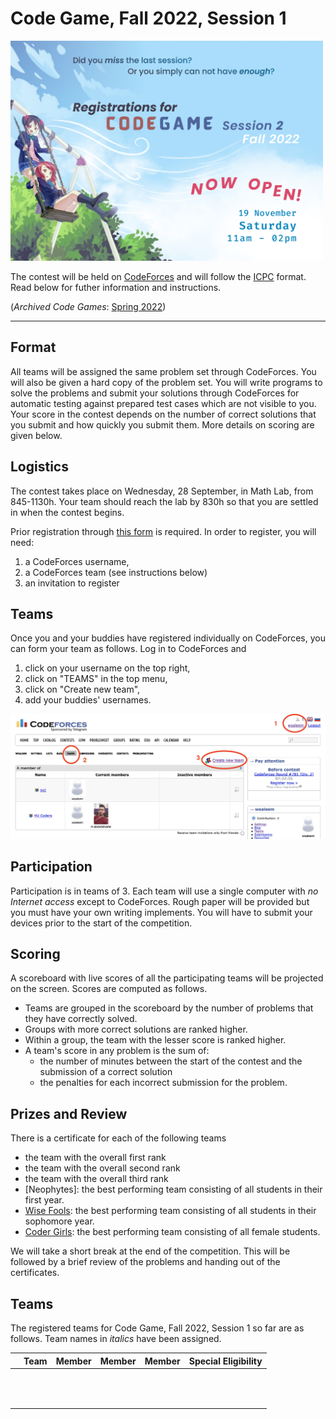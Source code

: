 # Code Game, Fall 2022, Session 1

<img src="images/poster-fall-22-2.jpeg" alt="drawing" width="500"/>

The contest will be held on [CodeForces](https://codeforces.com/) and will follow the [ICPC](https://icpc.global/) format. Read below for futher information and instructions.

(_Archived Code Games_: [Spring 2022](./spring-22.html))

----

## Format

All teams will be assigned the same problem set through CodeForces. You will also be given a hard copy of the problem set. You will write programs to solve the problems and submit your solutions through CodeForces for automatic testing against prepared test cases which are not visible to you. Your score in the contest depends on the number of correct solutions that you submit and how quickly you submit them. More details on scoring are given below.

## Logistics

The contest takes place on Wednesday, 28 September, in Math Lab, from 845-1130h. Your team should reach the lab by 830h so that you are settled in when the contest begins.

Prior registration through [this form](https://forms.office.com/r/tm1WFaNYax) is required. In order to register, you will need:

1. a CodeForces username,
2. a CodeForces team (see instructions below)
3. an invitation to register

## Teams

Once you and your buddies have registered individually on CodeForces, you can form your team as follows. Log in to CodeForces and

1. click on your username on the top right,
1. click on "TEAMS" in the top menu,
1. click on "Create new team",
1. add your buddies' usernames.

<img src="images/teams.png" alt="drawing" width="800"/>

## Participation

Participation is in teams of 3. Each team will use a single computer with _no Internet access_ except to CodeForces. Rough paper will be provided but you must have your own writing implements. You will have to submit your devices prior to the start of the competition.

## Scoring

A scoreboard with live scores of all the participating teams will be projected on the screen. Scores are computed as follows.

- Teams are grouped in the scoreboard by the number of problems that they have correctly solved.
- Groups with more correct solutions are ranked higher.
- Within a group, the team with the lesser score is ranked higher.
- A team's score in any problem is the sum of:
  - the number of minutes between the start of the contest and the submission of a correct solution
  - the penalties for each incorrect submission for the problem.

## Prizes and Review
There is a certificate for each of the following teams
- the team with the overall first rank
- the team with the overall second rank
- the team with the overall third rank
- [Neophytes]: the best performing team consisting of all students in their first year.
- [Wise Fools](https://www.wgbh.org/news/2017/10/25/how-we-live/what-exactly-sophomore-and-what-does-it-mean-be-junior-and-senior): the best performing team consisting of all students in their sophomore year.
- [Coder Girls](https://www.facebook.com/girlsintechsg/photos/a.10150798804401928/10158017542091928/?type=3): the best performing team consisting of all female students.

We will take a short break at the end of the competition. This will be followed by a brief review of the problems and handing out of the certificates.

## Teams

The registered teams for Code Game, Fall 2022, Session 1 so far are as follows. Team names in _italics_ have been assigned.


|   | Team  | Member  | Member  | Member  | Special Eligibility  |
| - | - | - | - | - | - |
| |  |  | | | | 
| |  |  | | | | 
| |  |  | | | |
| |  |  | | | |
| |  |  | | | |
| |  |  | | | |
| |  |  | | | |
| |  |  | | | |
| |  |  | | | |
| |  |  | | | |
| |  |  | | | |
| |  |  | | | |

